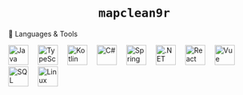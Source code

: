 <h1 align="center"><code>mapclean9r</code></h1>


🧰 Languages & Tools
<p align="left"> <!-- Languages & Frameworks --> 
  <img src="https://cdn.jsdelivr.net/gh/devicons/devicon/icons/java/java-original.svg" width="40" height="40" alt="Java" style="margin-right: 15px;" /> 
  <img src="https://cdn.jsdelivr.net/gh/devicons/devicon/icons/typescript/typescript-original.svg" width="40" height="40" alt="TypeScript" style="margin-right: 15px;" /> 
  <img src="https://cdn.jsdelivr.net/gh/devicons/devicon/icons/kotlin/kotlin-original.svg" width="40" height="40" alt="Kotlin" style="margin-right: 15px;" /> 
  <img src="https://cdn.jsdelivr.net/gh/devicons/devicon/icons/csharp/csharp-original.svg" width="40" height="40" alt="C#" style="margin-right: 15px;" /> 
  <img src="https://cdn.jsdelivr.net/gh/devicons/devicon/icons/spring/spring-original.svg" width="40" height="40" alt="Spring Boot" style="margin-right: 15px;" /> 
  <img src="https://cdn.jsdelivr.net/gh/devicons/devicon/icons/dot-net/dot-net-original.svg" width="40" height="40" alt=".NET" style="margin-right: 15px;" /> 
  <img src="https://cdn.jsdelivr.net/gh/devicons/devicon/icons/react/react-original.svg" width="40" height="40" alt="React" style="margin-right: 15px;" /> 
  <img src="https://cdn.jsdelivr.net/gh/devicons/devicon/icons/vuejs/vuejs-original.svg" width="40" height="40" alt="Vue" style="margin-right: 15px;" />
  <img src="https://img.icons8.com/ios-filled/50/000000/database.png" width="40" height="40" alt="SQL" style="margin-right: 15px;" />
  <img src="https://cdn.jsdelivr.net/gh/devicons/devicon/icons/linux/linux-original.svg" width="40" height="40" alt="Linux" style="margin-right: 15px;" /> </p>

